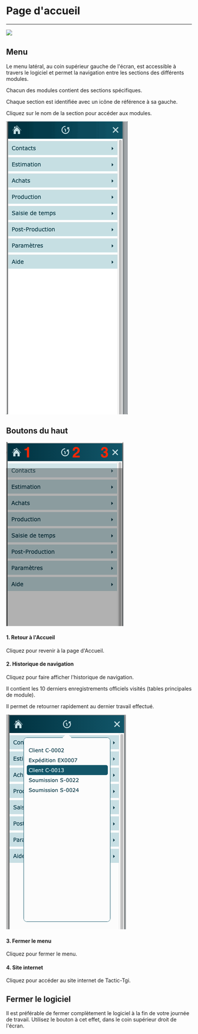 # Page d'accueil

---

![](https://t9017115504.p.clickup-attachments.com/t9017115504/1f71c5cd-4b29-4039-99bf-6c873c4c6916/Page%20Accueil%20-%20Menu.png)

## Menu

Le menu latéral, au coin supérieur gauche de l'écran, est accessible à travers le logiciel et permet la navigation entre les sections des différents modules.

Chacun des modules contient des sections spécifiques.

Chaque section est identifiée avec un icône de référence à sa gauche.

Cliquez sur le nom de la section pour accéder aux modules.

![](../static/img/Accueil_3_deroulement.gif)


## Boutons du haut 

![](../static/img/Accueil_1.png)

#### 1\. Retour à l'Accueil

Cliquez pour revenir à la page d'Accueil.

#### 2\. Historique de navigation

Cliquez pour faire afficher l'historique de navigation.

Il contient les 10 derniers enregistrements officiels visités (tables principales de module).

Il permet de retourner rapidement au dernier travail effectué.

![](../static/img/Accueil_2.png)

#### 3\. Fermer le menu

Cliquez pour fermer le menu.

#### 4\. Site internet

Cliquez pour accéder au site internet de Tactic-Tgi.

## Fermer le logiciel

Il est préférable de fermer complètement le logiciel à la fin de votre journée de travail. Utilisez le bouton à cet effet, dans le coin supérieur droit de l'écran.

